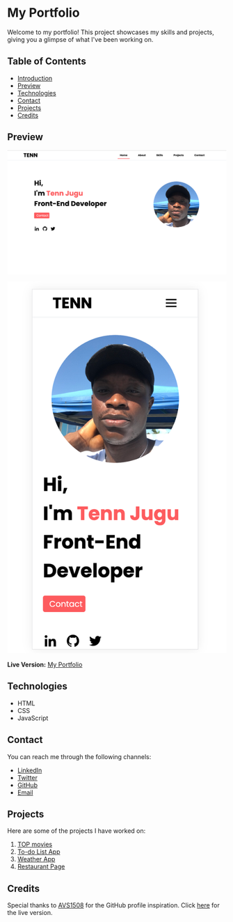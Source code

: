# My Portfolio

Welcome to my portfolio! This project showcases my skills and projects, giving you a glimpse of what I've been working on.

## Table of Contents

- [Introduction](#my-portfolio)
- [Preview](#preview)
- [Technologies](#technologies)
- [Contact](#contact)
- [Projects](#projects)
- [Credits](#credits)

## Preview

![My Portfolio](./assets/Portfolio.png)

![My Portfolio (mobile view)](./assets/Portfolio_mobile_view.png)

**Live Version:** [My Portfolio](https://tennjugu.github.io/My_Portfolio/)

## Technologies

- HTML
- CSS
- JavaScript

## Contact

You can reach me through the following channels:

- [LinkedIn](https://www.linkedin.com/in/teneratjugu)
- [Twitter](https://twitter.com/tenn_jugu)
- [GitHub](https://github.com/tennjugu)
- [Email](jugutenn@gmail.com)

## Projects

Here are some of the projects I have worked on:

1. [TOP movies](https://github.com/tennjugu/Capstone-project-II)
2. [To-do List App](https://github.com/tennjugu/To-do-List)
3. [Weather App](https://github.com/tennjugu/Weather_App)
4. [Restaurant Page](https://github.com/tennjugu/Restaurant-Page)

## Credits

Special thanks to [AVS1508](https://github.com/AVS1508) for the GitHub profile inspiration. Click [here](https://people.umass.edu/avsingh/) for the live version.
